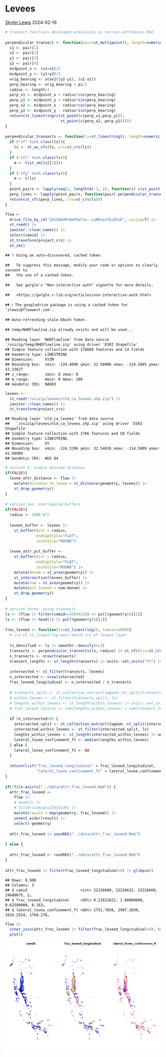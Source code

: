 Levees
================
[Skyler Lewis](mailto:slewis@flowwest.com)
2024-02-16

``` r
# transect functions developed previously in terrain-attributes.Rmd

perpendicular_transect <- function(pair=st_multipoint(), length=numeric()) {
  x1 <- pair[1]
  x2 <- pair[2]
  y1 <- pair[3]
  y2 <- pair[4]
  midpoint_x <- (x1+x2)/2
  midpoint_y <- (y1+y2)/2
  orig_bearing <- atan2((y2-y1), (x2-x1))
  perp_bearing <- orig_bearing + pi/2
  radius <- length/2
  perp_x1 <- midpoint_x + radius*cos(perp_bearing)
  perp_y1 <- midpoint_y + radius*sin(perp_bearing)
  perp_x2 <- midpoint_x - radius*cos(perp_bearing)
  perp_y2 <- midpoint_y - radius*sin(perp_bearing)
  return(st_linestring(c(st_point(c(perp_x1,perp_y1)), 
                         st_point(c(perp_x2, perp_y2)))))
}

perpendicular_transects <- function(ls=st_linestring(), length=numeric()) {
  if ("sf" %in% class(ls)){
    ls <- st_as_sfc(ls, crs=st_crs(ls))
  }
  if ("sfc" %in% class(ls)){
    m <- t(st_zm(ls[[1]]))
  } 
  if ("sfg" %in% class(ls)){
    m <- t(ls)
  }
  point_pairs <- lapply(seq(1, length(m)-3, 2), function(i) c(st_point(c(m[i], m[i+1])), st_point(c(m[i+2], m[i+3]))))
  perp_lines <- lapply(point_pairs, function(pair) perpendicular_transect(pair, length))
  return(st_sfc(perp_lines, crs=st_crs(ls)))
}
```

``` r
flow <- 
  drive_file_by_id("1UiG8AeMr6mFOw7Jx--LyNRzez7GsDhzK", vsizip=T) |>
  st_read() |>
  janitor::clean_names() |>
  select(comid) |>
  st_transform(project_crs) |>
  st_zm()
```

    ## ! Using an auto-discovered, cached token.

    ##   To suppress this message, modify your code or options to clearly consent to
    ##   the use of a cached token.

    ##   See gargle's "Non-interactive auth" vignette for more details:

    ##   <https://gargle.r-lib.org/articles/non-interactive-auth.html>

    ## ℹ The googledrive package is using a cached token for 'slewis@flowwest.com'.

    ## Auto-refreshing stale OAuth token.

    ## temp/NHDFlowline.zip already exists and will be used...

    ## Reading layer `NHDFlowline' from data source `/vsizip/temp/NHDFlowline.zip' using driver `ESRI Shapefile'
    ## Simple feature collection with 178868 features and 14 fields
    ## Geometry type: LINESTRING
    ## Dimension:     XYZM
    ## Bounding box:  xmin: -124.4096 ymin: 32.50006 xmax: -114.5885 ymax: 43.33627
    ## z_range:       zmin: 0 zmax: 0
    ## m_range:       mmin: 0 mmax: 100
    ## Geodetic CRS:  NAD83

``` r
levees <- 
  st_read("/vsizip/levees/nld_ca_levees.shp.zip") |>
  janitor::clean_names() |>
  st_transform(project_crs)
```

    ## Reading layer `nld_ca_levees' from data source 
    ##   `/vsizip/levees/nld_ca_levees.shp.zip' using driver `ESRI Shapefile'
    ## Simple feature collection with 1766 features and 58 fields
    ## Geometry type: LINESTRING
    ## Dimension:     XY
    ## Bounding box:  xmin: -124.3296 ymin: 32.54026 xmax: -114.5009 ymax: 41.99989
    ## Geodetic CRS:  WGS 84

``` r
# version 1: simple minimum distance
if(FALSE){
  levee_attr_distance <- flow |> 
    mutate(distance_to_levee = st_distance(geometry, levees)) |>
    st_drop_geometry()
}

# version two: overlapping buffers
if(FALSE){
  radius <- 1000 #ft
  
  levees_buffer <- levees |> 
    st_buffer(dist = radius,
              endCapStyle="FLAT",
              joinStyle="ROUND")
  
  levee_attr_pct_buffer <- 
    st_buffer(dist = radius,
              endCapStyle="FLAT",
              joinStyle="ROUND") |>
    mutate(denom = st_area(geometry)) |>
    st_intersection(levees_buffer) |>
    mutate(num = st_area(geometry)) |>
    mutate(pct_leveed = num/denom) |>
    st_drop_geometry()
}

# version three: using transects
ls <- (flow |> filter(comid==15034139) |> pull(geometry))[[1]]
ls <- (flow |> head(1) |> pull(geometry))[[1]]

frac_leveed <- function(ls=st_linestring(), radius=1000){
  # crs of st_linestring must match crs of levees layer
  
  ls_densified <- ls |> smoothr::densify(n=3)
  transects <- perpendicular_transects(ls, radius) |> st_sfc(crs=st_crs(levees)) |> st_sf()
  n_transects <- nrow(transects)
  transect_lengths <- st_length(transects) |> units::set_units("ft") |> units::drop_units()
  
  intersected <- st_filter(transects, levees)
  n_intersected <- nrow(intersected)
  frac_leveed_longitudinal <- n_intersected / n_transects
  
  # transects_split <- st_collection_extract(lwgeom::st_split(transects, levees),"LINESTRING")
  # within_levees <- st_filter(transects_split, ls)
  # lengths_within_levees <- st_length(within_levees) |> units::set_units("ft") |> units::drop_units()
  # frac_leveed_lateral <- sum(lengths_within_levees) / sum(transect_lengths)
  
  if (n_intersected>0) {
    intersected_split <- st_collection_extract(lwgeom::st_split(intersected, levees),"LINESTRING")
    intersected_within_levees <- st_filter(intersected_split, ls)
    lengths_within_levees <- st_length(intersected_within_levees) |> units::set_units("ft") |> units::drop_units()
    lateral_levee_confinement_ft <- median(lengths_within_levees) 
  } else {
    lateral_levee_confinement_ft <- NA
  }
  
  return(list("frac_leveed_longitudinal" = frac_leveed_longitudinal,
              "lateral_levee_confinement_ft" = lateral_levee_confinement_ft))
}

if(!file.exists("../data/attr_frac_leveed.Rmd")) {
  attr_frac_leveed <- 
    flow |> 
    # head(2) |>
    # filter(comid==15034139) |>
    mutate(result = map(geometry, frac_leveed)) |> 
    unnest_wider(result) |>
    select(-geometry)
  
  attr_frac_leveed |> saveRDS("../data/attr_frac_leveed.Rmd")

} else {

  attr_frac_leveed <- readRDS("../data/attr_frac_leveed.Rmd")
}

attr_frac_leveed |> filter(frac_leveed_longitudinal>0) |> glimpse()
```

    ## Rows: 8,908
    ## Columns: 3
    ## $ comid                        <int> 22226680, 22226632, 22226660, 24680675, 2…
    ## $ frac_leveed_longitudinal     <dbl> 0.21621622, 1.00000000, 0.62500000, 0.163…
    ## $ lateral_levee_confinement_ft <dbl> 1751.7058, 2907.2030, 2616.2554, 1768.276…

``` r
flow |>
  inner_join(attr_frac_leveed |> filter(frac_leveed_longitudinal>0), by=join_by(comid)) |>
  plot()
```

![](levees_files/figure-gfm/levees-1.png)<!-- -->
